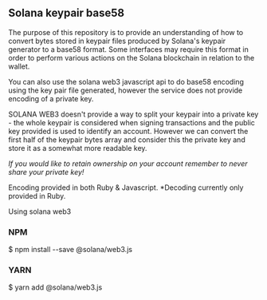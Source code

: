 ## Solana keypair base58
The purpose of this repository is to provide an understanding of how to convert
bytes stored in keypair files produced by Solana's keypair generator to a base58 format.
Some interfaces may require this format in order to perform various actions on the Solana blockchain
in relation to the wallet.

You can also use the solana web3 javascript api to do base58 encoding using the key pair file generated, however the service does not provide encoding
of a private key.


SOLANA WEB3 doesn't provide a way to split your keypair into a private key - the whole keypair is considered when signing transactions and the public key provided is used to identify an account.
However we can convert the first half of the keypair bytes array and consider this the private key and store it as a somewhat more readable key.

*If you would like to retain ownership on your account remember to never share your private key!*

Encoding provided in both Ruby & Javascript. *Decoding currently only provided in Ruby.

Using solana web3

### NPM
$ npm install --save @solana/web3.js

### YARN
$ yarn add @solana/web3.js
